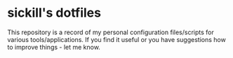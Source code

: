 # sickill's dotfiles

This repository is a record of my personal configuration files/scripts for various tools/applications.
If you find it useful or you have suggestions how to improve things - let me know.
